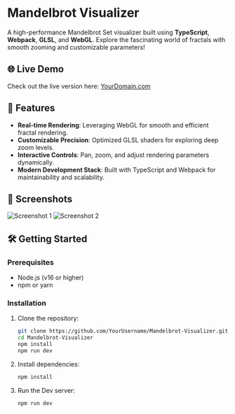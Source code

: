 # Mandelbrot Visualizer

A high-performance Mandelbrot Set visualizer built using **TypeScript**, **Webpack**, **GLSL**, and **WebGL**. Explore the fascinating world of fractals with smooth zooming and customizable parameters!

## 🌐 Live Demo
Check out the live version here: [YourDomain.com](https://YourDomain.com)

## 🚀 Features
- **Real-time Rendering**: Leveraging WebGL for smooth and efficient fractal rendering.
- **Customizable Precision**: Optimized GLSL shaders for exploring deep zoom levels.
- **Interactive Controls**: Pan, zoom, and adjust rendering parameters dynamically.
- **Modern Development Stack**: Built with TypeScript and Webpack for maintainability and scalability.

## 📸 Screenshots
![Screenshot 1](path/to/screenshot1.png)
![Screenshot 2](path/to/screenshot2.png)

## 🛠️ Getting Started
### Prerequisites
- Node.js (v16 or higher)
- npm or yarn

### Installation
1. Clone the repository:
   ```bash
   git clone https://github.com/YourUsername/Mandelbrot-Visualizer.git
   cd Mandelbrot-Visualizer
   npm install
   npm run dev
   ```
2. Install dependencies:
   ```bash
   npm install
   ```
3. Run the Dev server:
   ```bash
   npm run dev
   ```
